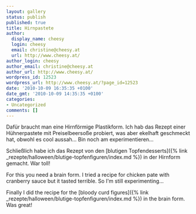 ```yaml
---
layout: gallery
status: publish
published: true
title: Hirnpastete
author:
  display_name: cheesy
  login: cheesy
  email: christine@cheesy.at
  url: http://www.cheesy.at/
author_login: cheesy
author_email: christine@cheesy.at
author_url: http://www.cheesy.at/
wordpress_id: 12523
wordpress_url: http://www.cheesy.at/?page_id=12523
date: '2010-10-09 16:35:35 +0100'
date_gmt: '2010-10-09 14:35:35 +0100'
categories:
- Uncategorized
comments: []
---
```

<!--:de-->Dafür braucht man eine Hirnförmige Plastikform. Ich hab das Rezept einer Hühnerpastete mit Preiselbeersoße probiert, was aber ekelhaft geschmeckt hat, obwohl es cool aussah... Bin noch am experimentieren...
Schließlich habe ich das Rezept von den [blutigen Topfendesserts]({% link _rezepte/halloween/blutige-topfenfiguren/index.md %}) in der Hirnform gemacht. War toll!
<!--:--><!--:en-->For this you need a brain form. I tried a recipe for chicken pate with cranberry sauce but it tasted terrible. So I'm still experimenting...
Finally I did the recipe for the [bloody curd figures]({% link _rezepte/halloween/blutige-topfenfiguren/index.md %}) in the brain form. Was great!
<!--:-->
